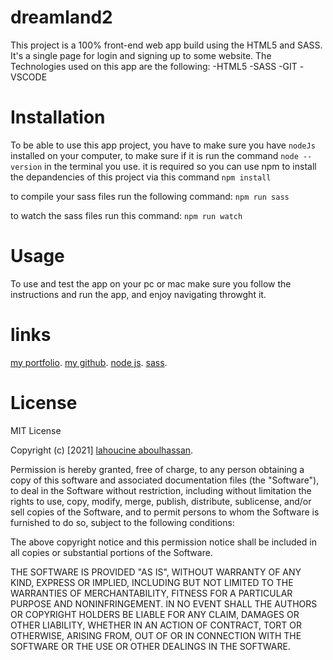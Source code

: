 # dreamland2

This project is a 100% front-end web app build using the HTML5 and SASS.
It's a single page for login and signing up to some website.
The Technologies used on this app are the following:
-HTML5
-SASS
-GIT
-VSCODE

# Installation

To be able to use this app project, you have to make sure you have `nodeJs` installed on your computer,
to make sure if it is run the command `node --version` in the terminal you use.
it is required so you can use npm to install the depandencies of this project via this command `npm install`

to compile your sass files run the following command:
`npm run sass`

to watch the sass files run this command:
`npm run watch`

# Usage

To use and test the app on your pc or mac make sure you follow the instructions and run the app, and enjoy navigating throwght it.

# links

[my portfolio](https://aboulhassan.netlify.app/).
[my github](https://github.com/LahoucineABOULHASSAN).
[node js](https://nodejs.org/en/download/).
[sass](https://sass-lang.com/install).

# License

MIT License

Copyright (c) [2021] [lahoucine aboulhassan](https://aboulhassan.netlify.app/).

Permission is hereby granted, free of charge, to any person obtaining a copy
of this software and associated documentation files (the "Software"), to deal
in the Software without restriction, including without limitation the rights
to use, copy, modify, merge, publish, distribute, sublicense, and/or sell
copies of the Software, and to permit persons to whom the Software is
furnished to do so, subject to the following conditions:

The above copyright notice and this permission notice shall be included in all
copies or substantial portions of the Software.

THE SOFTWARE IS PROVIDED "AS IS", WITHOUT WARRANTY OF ANY KIND, EXPRESS OR
IMPLIED, INCLUDING BUT NOT LIMITED TO THE WARRANTIES OF MERCHANTABILITY,
FITNESS FOR A PARTICULAR PURPOSE AND NONINFRINGEMENT. IN NO EVENT SHALL THE
AUTHORS OR COPYRIGHT HOLDERS BE LIABLE FOR ANY CLAIM, DAMAGES OR OTHER
LIABILITY, WHETHER IN AN ACTION OF CONTRACT, TORT OR OTHERWISE, ARISING FROM,
OUT OF OR IN CONNECTION WITH THE SOFTWARE OR THE USE OR OTHER DEALINGS IN THE
SOFTWARE.
